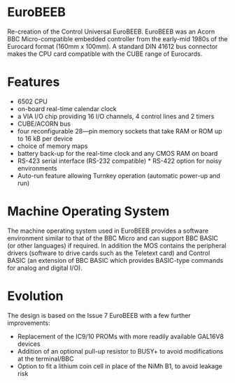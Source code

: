 # EuroBEEB
Re-creation of the Control Universal EuroBEEB. EuroBEEB was an Acorn BBC Micro-compatible embedded controller from the early-mid 1980s of the Eurocard format (160mm x 100mm). A standard DIN 41612 bus connector makes the CPU card compatible with the CUBE range of Eurocards.


# Features
* 6502 CPU
* on-board real-time calendar clock
* a VIA I/O chip providing 16 I/O channels,
4 control lines and 2 timers
* CUBE/ACORN bus
* four reconfigurable 28—pin memory sockets that take RAM or ROM up to 16 kB per device
* choice of memory maps
* battery back-up for the real-time clock and any CMOS RAM on board
* RS-423 serial interface (RS-232 compatible) * RS-422 option for noisy environments
* Auto-run feature allowing Turnkey operation (automatic power-up and run)

# Machine Operating System
The machine operating system used in EuroBEEB provides a software environment similar to that of the BBC Micro and can support BBC BASIC (or other languages) if required. In addition the MOS contains the peripheral drivers (software to drive cards such as the Teletext card) and Control BASIC (an extension of BBC BASIC which provides BASIC-type commands for analog and digital I/O). 

# Evolution
The design is based on the Issue 7 EuroBEEB with a few further improvements:
* Replacement of the IC9/10 PROMs with more readily available GAL16V8 devices
* Addition of an optional pull-up resistor to BUSY+ to avoid modifications at the terminal/BBC
* Option to fit a lithium coin cell in place of the NiMh B1, to avoid leakage risk
